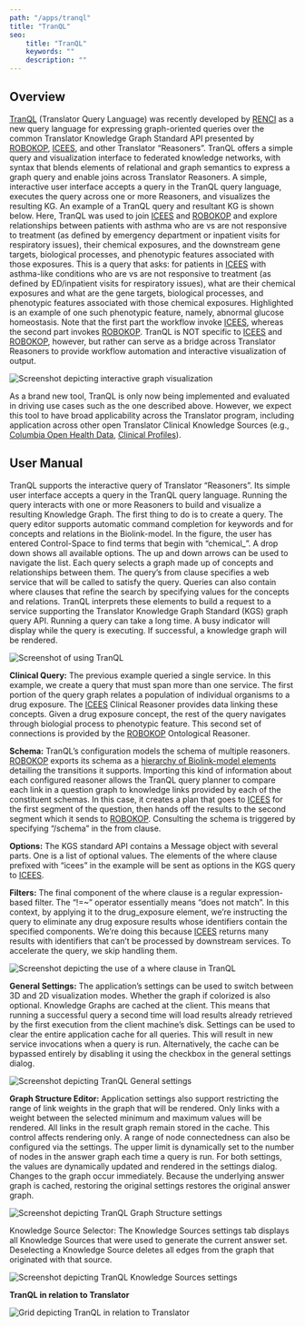 ```yaml
---
path: "/apps/tranql"
title: "TranQL"
seo:
    title: "TranQL"
    keywords: ""
    description: ""
---
```


## Overview

[TranQL](https://tranql.renci.org/) (Translator Query Language) was recently developed by [RENCI](https://renci.org/) as a new query language for expressing graph-oriented queries over the common Translator Knowledge Graph Standard API presented by [ROBOKOP](/apps/robokop), [ICEES](/apps/icees), and other Translator “Reasoners”. TranQL offers a simple query and visualization interface to federated knowledge networks, with syntax that blends elements of relational and graph semantics to express a graph query and enable joins across Translator Reasoners. A simple, interactive user interface accepts a query in the TranQL query language, executes the query across one or more Reasoners, and visualizes the resulting KG. An example of a TranQL query and resultant KG is shown below. Here, TranQL was used to join [ICEES](/apps/icees) and [ROBOKOP](/apps/robokop) and explore relationships between patients with asthma who are vs are not responsive to treatment (as defined by emergency department or inpatient visits for respiratory issues), their chemical exposures, and the downstream gene targets, biological processes, and phenotypic features associated with those exposures. This is a query that asks: for patients in [ICEES](/apps/icees) with asthma-like conditions who are vs are not responsive to treatment (as defined by ED/inpatient visits for respiratory issues), what are their chemical exposures and what are the gene targets, biological processes, and phenotypic features associated with those chemical exposures. Highlighted is an example of one such phenotypic feature, namely, abnormal glucose homeostasis. Note that the first part the workflow invoke [ICEES](/apps/icees), whereas the second part invokes [ROBOKOP](/apps/robokop). TranQL is NOT specific to [ICEES](/apps/icees) and [ROBOKOP](/apps/robokop), however, but rather can serve as a bridge across Translator Reasoners to provide workflow automation and interactive visualization of output.

![Screenshot depicting interactive graph visualization](tranql-interactive-output.png)

As a brand new tool, TranQL is only now being implemented and evaluated in driving use cases such as the one described above. However, we expect this tool to have broad applicability across the Translator program, including application across other open Translator Clinical Knowledge Sources (e.g., [Columbia Open Health Data](http://smart-api.info/ui/9fbeaeabd19b334fa0f1932aa111bf35), [Clinical Profiles](https://model.clinicalprofiles.org/clinicalprofile.html)).

## User Manual

TranQL supports the interactive query of Translator “Reasoners”. Its simple user interface accepts a query in the TranQL query language. Running the query interacts with one or more Reasoners to build and visualize a resulting Knowledge Graph. The first thing to do is to create a query. The query editor supports automatic command completion for keywords and for concepts and relations in the Biolink-model. In the figure, the user has entered Control-Space to find terms that begin with “chemical_”. A drop down shows all available options. The up and down arrows can be used to navigate the list. Each query selects a graph made up of concepts and relationships between them. The query’s from clause specifies a web service that will be called to satisfy the query. Queries can also contain where clauses that refine the search by specifying values for the concepts and relations. TranQL interprets these elements to build a request to a service supporting the Translator Knowledge Graph Standard (KGS) graph query API. Running a query can take a long time. A busy indicator will display while the query is executing. If successful, a knowledge graph will be rendered.

![Screenshot of using TranQL](using-tranql.png)

**Clinical Query:** The previous example queried a single service. In this example, we create a query that must span more than one service. The first portion of the query graph relates a population of individual organisms to a drug exposure. The [ICEES](/apps/icees) Clinical Reasoner provides data linking these concepts. Given a drug exposure concept, the rest of the query navigates through biologial process to phenotypic feature. This second set of connections is provided by the [ROBOKOP](/apps/robokop) Ontological Reasoner.

**Schema:** TranQL’s configuration models the schema of multiple reasoners. [ROBOKOP](/apps/robokop) exports its schema as a [hierarchy of Biolink-model elements](http://robokop.renci.org/api/operations) detailing the transitions it supports. Importing this kind of information about each configured reasoner allows the TranQL query planner to compare each link in a question graph to knowledge links provided by each of the constituent schemas. In this case, it creates a plan that goes to [ICEES](/apps/icees) for the first segment of the question, then hands off the results to the second segment which it sends to [ROBOKOP](/apps/robokop). Consulting the schema is triggered by specifying “/schema” in the from clause.

**Options:** The KGS standard API contains a Message object with several parts. One is a list of optional values. The elements of the where clause prefixed with “icees” in the example will be sent as options in the KGS query to [ICEES](/apps/icees).

**Filters:** The final component of the where clause is a regular expression-based filter. The “!=~” operator essentially means “does not match”. In this context, by applying it to the drug_exposure element, we’re instructing the query to eliminate any drug exposure results whose identifiers contain the specified components. We’re doing this because [ICEES](/apps/icees) returns many results with identifiers that can’t be processed by downstream services. To accelerate the query, we skip handling them.

![Screenshot depicting the use of a where clause in TranQL](using-tranql-with-where-clause.png)

**General Settings:** The application’s settings can be used to switch between 3D and 2D visualization modes. Whether the graph if colorized is also optional. Knowledge Graphs are cached at the client. This means that running a successful query a second time will load results already retrieved by the first execution from the client machine’s disk. Settings can be used to clear the entire application cache for all queries. This will result in new service invocations when a query is run. Alternatively, the cache can be bypassed entirely by disabling it using the checkbox in the general settings dialog.

![Screenshot depicting TranQL General settings](tranql-settings-general.png)

**Graph Structure Editor:** Application settings also support restricting the range of link weights in the graph that will be rendered. Only links with a weight between the selected minimum and maximum values will be rendered. All links in the result graph remain stored in the cache. This control affects rendering only. A range of node connectedness can also be configured via the settings. The upper limit is dynamically set to the number of nodes in the answer graph each time a query is run. For both settings, the values are dynamically updated and rendered in the settings dialog. Changes to the graph occur immediately. Because the underlying answer graph is cached, restoring the original settings restores the original answer graph.

![Screenshot depicting TranQL Graph Structure settings](tranql-settings-graph-structure.png)[]()

Knowledge Source Selector: The Knowledge Sources settings tab displays all Knowledge Sources that were used to generate the current answer set. Deselecting a Knowledge Source deletes all edges from the graph that originated with that source.

![Screenshot depicting TranQL Knowledge Sources settings](tranql-settings-knowledge-sources.png)[]()

**TranQL in relation to Translator**

![Grid depicting TranQL in relation to Translator](tranql-relation-to-translator.png)[]()

